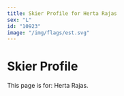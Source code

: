 ```yaml
---
title: Skier Profile for Herta Rajas
sex: "L"
id: "10923"
image: "/img/flags/est.svg" 
---
```


# Skier Profile

This page is for: Herta Rajas.
    